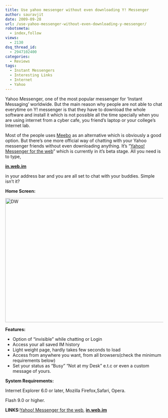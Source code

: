 ```yaml
---
title: Use yahoo messenger without even downloading Y! Messenger
author: sauravjit
date: 2009-09-28
url: /use-yahoo-messenger-without-even-downloading-y-messenger/
robotsmeta:
  - index,follow
views:
  - 2130
dsq_thread_id:
  - 2947102400
categories:
  - Reviews
tags:
  - Instant Messengers
  - Interesting Links
  - Internet
  - Yahoo
---
```

Yahoo Messenger, one of the most popular messenger for &#8216;Instant Messaging&#8217; worldwide. But the main reason why people are not able to chat everytime on Y! messenger is that they have to download the whole software and install it which is not possible all the time specially when you are using internet from a cyber cafe, you friend&#8217;s laptop or your college&#8217;s Internet lab.

Most of the people uses <a href="http://www.meebo.com" onclick="_gaq.push(['_trackEvent', 'outbound-article', 'http://www.meebo.com', 'Meebo']);" target="_self">Meebo</a> as an alternative which is obviously a good option. But there&#8217;s one more official way of chatting with your Yahoo messenger friends without even downloading anything. It&#8217;s &#8220;<a href="http://in.messenger.yahoo.com/platform/web/" onclick="_gaq.push(['_trackEvent', 'outbound-article', 'http://in.messenger.yahoo.com/platform/web/', 'Yahoo! Messenger for the web']);" target="_self">Yahoo! Messenger for the web</a>&#8221; which is currently in it&#8217;s beta stage. All you need is to type,

<a href="http://in.web.im" onclick="_gaq.push(['_trackEvent', 'outbound-article', 'http://in.web.im', 'in.web.im']);" ><strong>in.web.im</strong></a>

in your address bar and you are all set to chat with your buddies. Simple isn&#8217;t it?

**Home Screen:**

<img class="aligncenter size-medium wp-image-15070" src="http://cdn.devilsworkshop.org/files/2009/09/DW-600x396.jpg" alt="DW" width="600" height="396" />

**Features:**

  * Option of &#8220;invisible&#8221; while chatting or Login
  * Access your all saved IM history
  * Light weight page, hardly takes few seconds to load
  * Access from anywhere you want, from all browsers(check the minimum requirements below)
  * Set your status as &#8220;Busy&#8221; &#8220;Not at my Desk&#8221; e.t.c or even a custom message of yours.

**System Requirements:**

Internet Explorer 6.0 or later, Mozilla Firefox,Safari, Opera.

Flash 9.0 or higher.

**LINKS:**<a href="http://in.messenger.yahoo.com/platform/web/" onclick="_gaq.push(['_trackEvent', 'outbound-article', 'http://in.messenger.yahoo.com/platform/web/', 'Yahoo! Messenger for the web']);" target="_self">Yahoo! Messenger for the web</a>, <a href="in.web.im" target="_self"><strong>in.web.im</strong></a>
